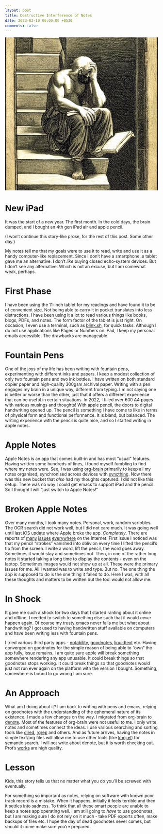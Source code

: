 ```yaml
---
layout: post
title: Destructive Interference of Notes
date: 2023-02-10 00:00:00 +0530
comments: false
---
```


![sad](/assets/images/sad-because-notes-not-working.png)

# New iPad
It was the start of a new year. The first month. In the cold days, the brain dumped, and I bought an 4th gen iPad air and apple pencil.

(I won’t continue this story-like prose, for the rest of this post. Some other day.)

My notes tell me that my goals were to use it to read, write and use it as a handy computer-like replacement. Since I don’t have a smartphone, a tablet gave me an alternative. I don’t _like_ buying closed echo-system devices. But I don’t see any alternative. Which is not an excuse, but I am somewhat weak, perhaps.

# First Phase
I have been using the 11-inch tablet for my readings and have found it to be of convenient size. Not being able to carry it in pocket translates into less distractions. I have been using it a lot to read various things like books, blogs, PDFs, and notes. The form factor of the tablet is just right. On occasion, I even use a terminal, such as [blink.sh](https://blink.sh), for quick tasks. Although I do not use applications like Pages or Numbers on iPad, I keep my personal emails accessible. The drawbacks are manageable.

# Fountain Pens
One of the joys of my life has been writing with fountain pens, experimenting with different inks and papers. I keep a modest collection of only two fountain pens and two ink bottles. I have written on both standard copier paper and high-quality 300gsm archival paper. Writing with a pen engages my brain in a unique way, different from typing. I'm not saying one is better or worse than the other, just that it offers a different experience that can be useful in certain situations. In 2022, I filled over 600 A4 pages with various musings and thoughts! With apple pencil, the doors to digital handwriting opened up. The pencil is something I have come to like in terms of physical form and functional performance. It is bland, but balanced. The writing experience with the pencil is quite nice, and so I started writing in apple notes.

# Apple Notes
Apple Notes is an app that comes built-in and has most “usual” features. Having written some hundreds of lines, I found myself fumbling to find where my notes were. See, I was using [org-brain](https://kungsgeten.github.io/org-brain.html) primarily to keep all my notes organised, synchronised across devices with [syncthing](https://syncthing.net). Now there was this new bucket that _also_ had my thoughts captured. I did not like this setup. There was no way I could get emacs to support iPad and the pencil. So I thought I will “just switch to Apple Notes!”

# Broken Apple Notes
Over many months, I took many notes. Personal, work, random scribbles. The OCR search did not work well, but I did not care much. It was going well until last iOS update where Apple broke the app. _Completely_. There are reports of [many](https://www.reddit.com/r/ipad/comments/w2t9tg/notes_app_in_ipad_is_behaving_like_this_there_is/) [issues](https://discussions.apple.com/thread/254333517) [everywhere](https://discussions.apple.com/thread/254384363) on the Internet. First issue I noticed was that my pencil “strokes” vanished into oblivion every time I lifted the pencil’s tip from the screen. I write a word, lift the pencil, the word goes away. Sometimes it would stay and sometimes not. Then, in one of the rather long notes it started taking a long time to display the contents - even on the laptop. Sometimes images would not show up at all. These were the primary issues for me. All I wanted was to write and type. But no. The one thing the app is supposed to do is the one thing it failed to do. Here I was, with all these thoughts and matters to be written but the tool would not allow me.

# In Shock
It gave me such a shock for two days that I started ranting about it online and offline. I needed to switch to something else such that it would _never_ happen again. Of course my trusty emacs never fails me but what about handwriting? I got used to having handwritten stuff available on computers and have been writing less with fountain pens.

I tried various third party apps - [notability](https://notability.com), [goodnotes](https://www.goodnotes.com), [liquidtext](https://www.liquidtext.net) etc. Having converged on goodnotes for the simple reason of being able to “own” the app fully, issue remains. I am quite sure apple will break something somewhere rendering any app unusable. It could break things so that goodnotes stops working. It could break things so that goodnotes would just not run ever again on the platform with the version I bought. Something, somewhere is bound to go wrong I am sure.

# An Approach
What am I doing about it? I am back to writing with pens and emacs, relying on goodnotes with the understanding of the ephemeral nature of its existence. I made a few changes on the way. I migrated from org-brain to [denote](https://sr.ht/~protesilaos/denote/). Most of the features of org-brain were not useful to me. I only write notes and sometimes connect the ideas. I use various searching and sorting tools like [dired](https://www.gnu.org/software/emacs/manual/html_node/emacs/Dired.html), [rgrep](https://www.gnu.org/software/emacs/manual/html_node/emacs/Grep-Searching.html) and others. And as future arrives, having the notes in simple text/org files will allow me to use other tools (like [khoj.el](https://github.com/debanjum/khoj/tree/master/src/interface/emacs)) for semantic search. I will not write about denote, but it is worth checking out. Prot’s [works](https://sr.ht/~protesilaos/) are high quality.

# Lesson
Kids, this story tells us that no matter what you do you’ll be screwed with eventually.

For something so important as notes, relying on software with known poor track record is a mistake. When it happens, initially it feels terrible and then it settles into sadness. To think that all these smart people are unable to keep a notes app operating well. I am still going to _have_ to use goodnotes, but I am making sure I do not rely on it much - take PDF exports often, make backups of files etc. I hope the day of dead goodnotes never comes, but should it come make sure you’re prepared.
